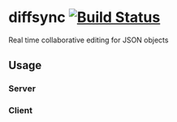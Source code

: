 # diffsync [![Build Status](https://travis-ci.org/janmonschke/diffsync.svg?branch=master)](https://travis-ci.org/janmonschke/diffsync)

Real time collaborative editing for JSON objects

## Usage

### Server

### Client

